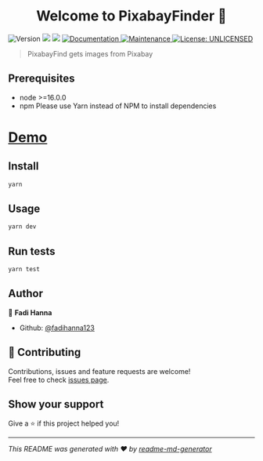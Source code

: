 <h1 align="center">Welcome to PixabayFinder 👋</h1>
<p>
  <img alt="Version" src="https://img.shields.io/badge/version-0.1.43-blue.svg?cacheSeconds=2592000" />
  <img src="https://img.shields.io/badge/node-%3E%3D14.12.0-blue.svg" />
  <img src="https://img.shields.io/badge/npm-Please%20use%20Yarn%20instead%20of%20NPM%20to%20install%20dependencies-blue.svg" />
  <a href="https://github.com/fadihanna123/PixabayFinder/blob/master/README.md" target="_blank">
    <img alt="Documentation" src="https://img.shields.io/badge/documentation-yes-brightgreen.svg" />
  </a>
  <a href="https://github.com/fadihanna123/PixabayFinder/graphs/commit-activity" target="_blank">
    <img alt="Maintenance" src="https://img.shields.io/badge/Maintained%3F-yes-green.svg" />
  </a>
  <a href="#" target="_blank">
    <img alt="License: UNLICENSED" src="https://img.shields.io/github/license/fadihanna123/PixabayFinder" />
  </a>
</p>

> PixabayFind gets images from Pixabay


## Prerequisites

- node >=16.0.0
- npm Please use Yarn instead of NPM to install dependencies

# [Demo](https://funny-moxie-323a72.netlify.app/)


## Install

```sh
yarn
```

## Usage

```sh
yarn dev
```

## Run tests

```sh
yarn test
```

## Author

👤 **Fadi Hanna**

* Github: [@fadihanna123](https://github.com/fadihanna123)
  
## 🤝 Contributing

Contributions, issues and feature requests are welcome!<br />Feel free to check [issues page](https://github.com/fadihanna123/PixabayFinder/issues). 

## Show your support

Give a ⭐️ if this project helped you!

***
_This README was generated with ❤️ by [readme-md-generator](https://github.com/kefranabg/readme-md-generator)_
